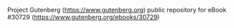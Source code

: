 Project Gutenberg (https://www.gutenberg.org) public repository for eBook #30729 (https://www.gutenberg.org/ebooks/30729)
